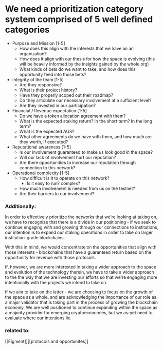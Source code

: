 # We need a prioritization category system comprised of 5 well defined categories

- Purpose and Mission [1-5]
	- How does this align with the interests that we have an an organization?
	- How does it align with our thesis for how the space is evolving (this will be heavily informed by the insights gained by the whole org)
	- What kinds of bets do we want to take, and how does this opportunity feed into those bets?
- Integrity of the team [1-5]
	- Are they responsive?
	- What is their project history?
	- Have they properly scoped out their roadmap?
	- Do they articulate our necessary involvement at a sufficient level?
	- Are they invested in our participation?
- Financial / Revenue expectation [1-5]
	- Do we have a token allocation agreement with them?
	- What is the expected staking return? In the short term? In the long term?
	- What is the expected AUS?
	- What other agreements do we have with them, and how much are they worth, if executed?
- Reputational awareness [1-5]
	- Is our involvement guaranteed to make us look good in the space?
	- Will our lack of involvement hurt our reputation?
	- Are there opportunities to increase our reputation through connection to this network?
- Operational complexity [1-5]
	- How difficult is it to operate on this network?
		- Is it easy to run? complex?
	- How much involvement is needed from us on the testnet?
	- Are their barriers to our involvement?

### Additionally:
In order to effectively prioritize the networks that we're looking at taking on, we have to recognize that there is a divide in our positioning - if we seek to continue engaging with and growing through our connections to institutions, our intention is to expand our staking operations in order to take on larger institution-grade blockchains. 

With this in mind, we would concentrate on the opportunities that align with those interests - blockchains that have a guaranteed return based on the opportunity for revenue with those protocols.

If, however, we are more interested in taking a wider approach to the space and evolution of the technology therein, we have to take a wider approach to the the way that we are investing our efforts so that we're engaging more intentionally with the projects we intend to take on.

If we aim to take on the latter - we are choosing to focus on the growth of the space as a whole, and are acknowledging the importance of our role as a major validator that is taking part in the process of growing the blockchain economy. We are well positioned to continue expanding within the space as a majority provider for emerging cryptoeconomies, but we as-yet need to evaluate where our intentions lie.

### related to:
[[Figment]][[protocols and opportunites]]